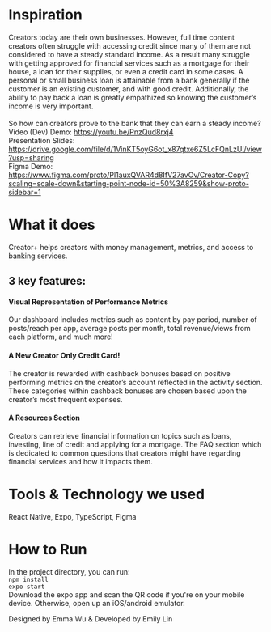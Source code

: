 # Inspiration
Creators today are their own businesses. However, full time content creators often struggle with accessing credit since many of them are not considered to have a steady standard income. As a result many struggle with getting approved for financial services such as a mortgage for their house, a loan for their supplies, or even a credit card in some cases. A personal or small business loan is attainable from a bank generally if the customer is an existing customer, and with good credit. Additionally, the ability to pay back a loan is greatly empathized so knowing the customer’s income is very important.
 <br>
<br>
So how can creators prove to the bank that they can earn a steady income?
<br>
Video (Dev) Demo: https://youtu.be/PnzQud8rxj4
<br>
Presentation Slides: https://drive.google.com/file/d/1VinKT5oyG6ot_x87qtxe6Z5LcFQnLzUl/view?usp=sharing
<br>
Figma Demo: https://www.figma.com/proto/Pl1auxQVAR4d8IfV27avOv/Creator-Copy?scaling=scale-down&starting-point-node-id=50%3A8259&show-proto-sidebar=1

# What it does
Creator+ helps creators with money management, metrics, and access to banking services.
## 3 key features:
#### Visual Representation of Performance Metrics
Our dashboard includes metrics such as content by pay period, number of posts/reach per app, average posts per month, total revenue/views from each platform, and much more! 
#### A New Creator Only Credit Card!
The creator is rewarded with cashback bonuses based on positive performing metrics on the creator’s account reflected in the activity section. These categories within cashback bonuses are chosen based upon the creator’s most frequent expenses. 
#### A Resources Section
Creators can retrieve financial information on topics such as loans, investing, line of credit and applying for a mortgage. The FAQ section which is dedicated to common questions that creators might have regarding financial services and how it impacts them.

# Tools & Technology we used
React Native, Expo, TypeScript, Figma

# How to Run
In the project directory, you can run: 
<br> `npm install`
<br> `expo start`
<br> Download the expo app and scan the QR code if you're on your mobile device. Otherwise, open up an iOS/android emulator.

Designed by Emma Wu & Developed by Emily Lin
